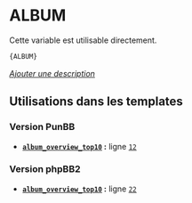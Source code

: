 # ALBUM


Cette variable est utilisable directement.

```html
{ALBUM}
```

[*Ajouter une description*](https://fa-tvars.appspot.com/var/ALBUM)

## Utilisations dans les templates

### Version PunBB
* __[`album_overview_top10`](../tpl/var/punbb/album_overview_top10.md#readme) :__ ligne [`12`](../tpl/src/punbb/album_overview_top10.tpl#L12)

### Version phpBB2
* __[`album_overview_top10`](../tpl/var/subsilver/album_overview_top10.md#readme) :__ ligne [`22`](../tpl/src/subsilver/album_overview_top10.tpl#L22)